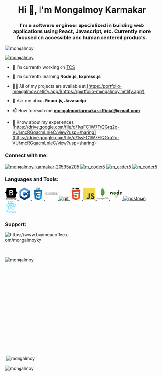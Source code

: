 <h1 align="center">Hi 👋, I'm Mongalmoy Karmakar</h1>
<h3 align="center">I'm a software engineer specialized in building web applications using React, Javascript, etc. Currently more focused on accessible and human centered products.</h3>

<p align="left"> <img src="https://komarev.com/ghpvc/?username=mongalmoy&label=Profile%20views&color=0e75b6&style=flat" alt="mongalmoy" /> </p>

<p align="left"> <a href="https://github.com/ryo-ma/github-profile-trophy"><img src="https://github-profile-trophy.vercel.app/?username=mongalmoy" alt="mongalmoy" /></a> </p>

- 🔭 I’m currently working on [TCS](https://www.tcs.com/)

- 🌱 I’m currently learning **Node.js, Express.js**

- 👨‍💻 All of my projects are available at [https://portfolio-mongalmoy.netlify.app/](https://portfolio-mongalmoy.netlify.app/)

- 💬 Ask me about **React.js, Javascript**

- 📫 How to reach me **mongalmoykarmakar.official@gmail.com**

- 📄 Know about my experiences [https://drive.google.com/file/d/1vsFC1W7FfQGrq2o-VUhmcRGqacmLnieC/view?usp=sharing](https://drive.google.com/file/d/1vsFC1W7FfQGrq2o-VUhmcRGqacmLnieC/view?usp=sharing)

<h3 align="left">Connect with me:</h3>
<p align="left">
<a href="https://linkedin.com/in/mongalmoy-karmakar-20595a205" target="blank"><img align="center" src="https://raw.githubusercontent.com/rahuldkjain/github-profile-readme-generator/master/src/images/icons/Social/linked-in-alt.svg" alt="mongalmoy-karmakar-20595a205" height="30" width="40" /></a>
<a href="https://www.codechef.com/users/m_coder5" target="blank"><img align="center" src="https://cdn.jsdelivr.net/npm/simple-icons@3.1.0/icons/codechef.svg" alt="m_coder5" height="30" width="40" /></a>
<a href="https://www.hackerrank.com/m_coder5" target="blank"><img align="center" src="https://raw.githubusercontent.com/rahuldkjain/github-profile-readme-generator/master/src/images/icons/Social/hackerrank.svg" alt="m_coder5" height="30" width="40" /></a>
<a href="https://www.leetcode.com/m_coder5" target="blank"><img align="center" src="https://raw.githubusercontent.com/rahuldkjain/github-profile-readme-generator/master/src/images/icons/Social/leet-code.svg" alt="m_coder5" height="30" width="40" /></a>
</p>

<h3 align="left">Languages and Tools:</h3>
<p align="left"> <a href="https://getbootstrap.com" target="_blank" rel="noreferrer"> <img src="https://raw.githubusercontent.com/devicons/devicon/master/icons/bootstrap/bootstrap-plain-wordmark.svg" alt="bootstrap" width="40" height="40"/> </a> <a href="https://www.w3schools.com/cpp/" target="_blank" rel="noreferrer"> <img src="https://raw.githubusercontent.com/devicons/devicon/master/icons/cplusplus/cplusplus-original.svg" alt="cplusplus" width="40" height="40"/> </a> <a href="https://www.w3schools.com/css/" target="_blank" rel="noreferrer"> <img src="https://raw.githubusercontent.com/devicons/devicon/master/icons/css3/css3-original-wordmark.svg" alt="css3" width="40" height="40"/> </a> <a href="https://expressjs.com" target="_blank" rel="noreferrer"> <img src="https://raw.githubusercontent.com/devicons/devicon/master/icons/express/express-original-wordmark.svg" alt="express" width="40" height="40"/> </a> <a href="https://git-scm.com/" target="_blank" rel="noreferrer"> <img src="https://www.vectorlogo.zone/logos/git-scm/git-scm-icon.svg" alt="git" width="40" height="40"/> </a> <a href="https://www.w3.org/html/" target="_blank" rel="noreferrer"> <img src="https://raw.githubusercontent.com/devicons/devicon/master/icons/html5/html5-original-wordmark.svg" alt="html5" width="40" height="40"/> </a> <a href="https://developer.mozilla.org/en-US/docs/Web/JavaScript" target="_blank" rel="noreferrer"> <img src="https://raw.githubusercontent.com/devicons/devicon/master/icons/javascript/javascript-original.svg" alt="javascript" width="40" height="40"/> </a> <a href="https://www.mongodb.com/" target="_blank" rel="noreferrer"> <img src="https://raw.githubusercontent.com/devicons/devicon/master/icons/mongodb/mongodb-original-wordmark.svg" alt="mongodb" width="40" height="40"/> </a> <a href="https://nodejs.org" target="_blank" rel="noreferrer"> <img src="https://raw.githubusercontent.com/devicons/devicon/master/icons/nodejs/nodejs-original-wordmark.svg" alt="nodejs" width="40" height="40"/> </a> <a href="https://postman.com" target="_blank" rel="noreferrer"> <img src="https://www.vectorlogo.zone/logos/getpostman/getpostman-icon.svg" alt="postman" width="40" height="40"/> </a> <a href="https://reactjs.org/" target="_blank" rel="noreferrer"> <img src="https://raw.githubusercontent.com/devicons/devicon/master/icons/react/react-original-wordmark.svg" alt="react" width="40" height="40"/> </a> </p>

<h3 align="left">Support:</h3>
<p><a href="https://www.buymeacoffee.com/https://www.buymeacoffee.com/mongalmoyky"> <img align="left" src="https://cdn.buymeacoffee.com/buttons/v2/default-yellow.png" height="50" width="210" alt="https://www.buymeacoffee.com/mongalmoyky" /></a></p><br><br>
<br><br>
<p><img align="left" src="https://github-readme-stats.vercel.app/api/top-langs?username=mongalmoy&show_icons=true&locale=en&layout=compact" alt="mongalmoy" /></p>
<br><br><br><br><br><br><br><br><br><br><br><br><br><br><br><br><br><br>
<p>&nbsp;<img align="center" src="https://github-readme-stats.vercel.app/api?username=mongalmoy&show_icons=true&locale=en" alt="mongalmoy" /></p>

<p><img align="center" src="https://github-readme-streak-stats.herokuapp.com/?user=mongalmoy&" alt="mongalmoy" /></p>
